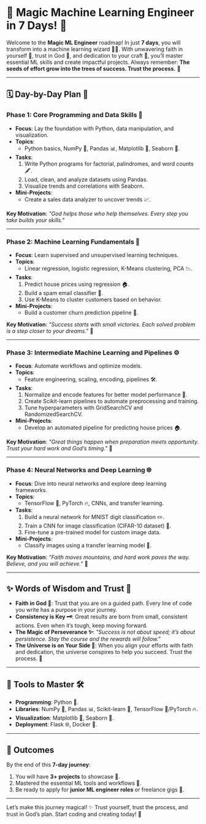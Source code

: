 # 🌟 Magic Machine Learning Engineer in 7 Days! 🚀

Welcome to the **Magic ML Engineer** roadmap! In just **7 days**, you will transform into a machine learning wizard 🧙‍♂️. With unwavering faith in yourself 🙌, trust in God 🙏, and dedication to your craft 💪, you’ll master essential ML skills and create impactful projects. Always remember: **The seeds of effort grow into the trees of success. Trust the process.** 🌈

---

## 🗓️ Day-by-Day Plan 🌟

### **Phase 1: Core Programming and Data Skills 🐍**
- **Focus**: Lay the foundation with Python, data manipulation, and visualization.
- **Topics**:
  - Python basics, NumPy 🔢, Pandas 📊, Matplotlib 🎨, Seaborn 🌈.
- **Tasks**:
  1. Write Python programs for factorial, palindromes, and word counts 🖋️.
  2. Load, clean, and analyze datasets using Pandas.
  3. Visualize trends and correlations with Seaborn.
- **Mini-Projects**:
  - Create a sales data analyzer to uncover trends 📈.

**Key Motivation**: *"God helps those who help themselves. Every step you take builds your skills."*

---

### **Phase 2: Machine Learning Fundamentals 🧠**
- **Focus**: Learn supervised and unsupervised learning techniques.
- **Topics**:
  - Linear regression, logistic regression, K-Means clustering, PCA 📉.
- **Tasks**:
  1. Predict house prices using regression 🏠.
  2. Build a spam email classifier 📧.
  3. Use K-Means to cluster customers based on behavior.
- **Mini-Projects**:
  - Build a customer churn prediction pipeline 🔮.

**Key Motivation**: *"Success starts with small victories. Each solved problem is a step closer to your dreams."* 🌟

---

### **Phase 3: Intermediate Machine Learning and Pipelines ⚙️**
- **Focus**: Automate workflows and optimize models.
- **Topics**:
  - Feature engineering, scaling, encoding, pipelines 🛠️.
- **Tasks**:
  1. Normalize and encode features for better model performance 🌟.
  2. Create Scikit-learn pipelines to automate preprocessing and training.
  3. Tune hyperparameters with GridSearchCV and RandomizedSearchCV.
- **Mini-Projects**:
  - Develop an automated pipeline for predicting house prices 🏠.

**Key Motivation**: *"Great things happen when preparation meets opportunity. Trust your hard work and God’s timing."* 🙏

---

### **Phase 4: Neural Networks and Deep Learning 🌐**
- **Focus**: Dive into neural networks and explore deep learning frameworks.
- **Topics**:
  - TensorFlow 🧮, PyTorch 🔥, CNNs, and transfer learning.
- **Tasks**:
  1. Build a neural network for MNIST digit classification ✏️.
  2. Train a CNN for image classification (CIFAR-10 dataset) 📸.
  3. Fine-tune a pre-trained model for custom image data.
- **Mini-Projects**:
  - Classify images using a transfer learning model 🌌.

**Key Motivation**: *"Faith moves mountains, and hard work paves the way. Believe, and you will achieve."* 🌄

---

## ✨ Words of Wisdom and Trust 🌟
- **Faith in God 🙏**: Trust that you are on a guided path. Every line of code you write has a purpose in your journey.
- **Consistency is Key 🗝️**: Great results are born from small, consistent actions. Even when it’s tough, keep moving forward.
- **The Magic of Perseverance ✨**: *"Success is not about speed; it’s about persistence. Stay the course and the rewards will follow."*
- **The Universe is on Your Side 🌌**: When you align your efforts with faith and dedication, the universe conspires to help you succeed. Trust the process. 🙌

---

## 🌟 Tools to Master 🛠️
- **Programming**: Python 🐍.
- **Libraries**: NumPy 🔢, Pandas 📊, Scikit-learn 🤖, TensorFlow 🧮/PyTorch 🔥.
- **Visualization**: Matplotlib 🎨, Seaborn 🌈.
- **Deployment**: Flask 🌐, Docker 🐳.

---

## 🎯 Outcomes
By the end of this **7-day journey**:
1. You will have **3+ projects** to showcase 🚀.
2. Mastered the essential ML tools and workflows 🧠.
3. Be ready to apply for **junior ML engineer roles** or freelance gigs 💼.

---

Let’s make this journey magical! ✨ Trust yourself, trust the process, and trust in God’s plan. Start coding and creating today! 🌟
